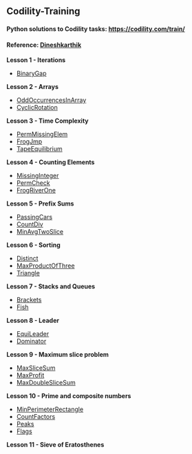 Codility-Training
-----------------

#### Python solutions to Codility tasks: https://codility.com/train/
#### Reference: [Dineshkarthik](https://github.com/Dineshkarthik/codility-training)

**Lesson 1 - Iterations**

 - [BinaryGap](https://github.com/rochageorge/codility/blob/main/notebooks/binary_gap.ipynb)

**Lesson 2 - Arrays**

 - [OddOccurrencesInArray](https://github.com/rochageorge/codility/blob/main/notebooks/odd_recurence_in_array.ipynb)
 -  [CyclicRotation](https://github.com/rochageorge/codility/blob/main/notebooks/cyclic_rotation.ipynb)

**Lesson 3 - Time Complexity**

 - [PermMissingElem](https://github.com/rochageorge/codility/blob/main/notebooks/perm_missing_element.ipynb)
 - [FrogJmp](https://github.com/rochageorge/codility/blob/main/notebooks/frog_jumps.ipynb)
 - [TapeEquilibrium](https://github.com/rochageorge/codility/blob/main/notebooks/tape_equi.ipynb)

**Lesson 4 - Counting Elements**

 - [MissingInteger](https://github.com/rochageorge/codility/blob/main/notebooks/missing_smallest_possible.ipynb)
 - [PermCheck](https://github.com/rochageorge/codility/blob/main/notebooks/check_permutation.ipynb)
 - [FrogRiverOne](https://github.com/rochageorge/codility/blob/main/notebooks/frog_river_one.ipynb)


**Lesson 5 - Prefix Sums**

 - [PassingCars](https://github.com/rochageorge/codility/blob/main/notebooks/passing_cars.ipynb)
 - [CountDiv](https://github.com/rochageorge/codility/blob/main/notebooks/count_div.ipynb)
 - [MinAvgTwoSlice](https://github.com/rochageorge/codility/blob/main/notebooks/min_avg_two_slice.ipynb)


**Lesson 6 - Sorting**

 - [Distinct](https://github.com/rochageorge/codility/blob/main/notebooks/distinct.ipynb)
  - [MaxProductOfThree](https://github.com/rochageorge/codility/blob/main/notebooks/max_product_of_three.ipynb)
 - [Triangle](https://github.com/rochageorge/codility/blob/main/notebooks/triangle.ipynb)


**Lesson 7 - Stacks and Queues**

 - [Brackets](https://github.com/rochageorge/codility/blob/main/notebooks/brackets.ipynb)
  - [Fish](https://github.com/rochageorge/codility/blob/main/notebooks/fish.ipynb)

 
**Lesson 8 - Leader**

 - [EquiLeader](https://github.com/rochageorge/codility/blob/main/notebooks/equi_leader.ipynb)
  - [Dominator](https://github.com/rochageorge/codility/blob/main/notebooks/dominator.ipynb)

**Lesson 9 - Maximum slice problem**

 - [MaxSliceSum](https://github.com/rochageorge/codility/blob/main/notebooks/max_slice_sum.ipynb)
 - [MaxProfit](https://github.com/rochageorge/codility/blob/main/notebooks/max_profit.ipynb)
 - [MaxDoubleSliceSum](https://github.com/rochageorge/codility/blob/main/notebooks/max_double_slice_sum.ipynb)

**Lesson 10 - Prime and composite numbers**

 - [MinPerimeterRectangle](https://github.com/rochageorge/codility/blob/main/notebooks/min_perimeter_rectangle.ipynb)
 - [CountFactors](https://github.com/rochageorge/codility/blob/main/notebooks/count_factors.ipynb)
 - [Peaks](https://github.com/rochageorge/codility/blob/main/notebooks/peaks.ipynb)
 - [Flags](https://github.com/rochageorge/codility/blob/main/notebooks/flags.ipynb)

**Lesson 11 - Sieve of Eratosthenes**

<!-- - [CountNotDivisible](https://github.com/rochageorge/codility/blob/main/notebooks/.ipynb)

**Lesson 12 - Euclidean algorithm**

 - [ChocolatesByNumbers](https://github.com/rochageorge/codility/blob/main/notebooks/.ipynb)
 - [CommonPrimeDivisors](https://github.com/rochageorge/codility/blob/main/notebooks/.ipynb)

**Lesson 13 - Fibonacci numbers**

 - [FibFrog](https://github.com/rochageorge/codility/blob/main/notebooks/.ipynb)
 - [Ladder](https://github.com/rochageorge/codility/blob/main/notebooks/.ipynb)

**Lesson 14 - Binary search algorithm**

 - [MinMaxDivision](https://github.com/rochageorge/codility/blob/main/notebooks/.ipynb)
 - [NailingPlanks](https://github.com/rochageorge/codility/blob/main/notebooks/.ipynb)

**Lesson 15 - Caterpillar method**

 - [AbsDistinct](https://github.com/rochageorge/codility/blob/main/notebooks/.ipynb)
 - [CountDistinctSlices](https://github.com/rochageorge/codility/blob/main/notebooks/.ipynb)
 - [CountTriangles](https://github.com/rochageorge/codility/blob/main/notebooks/.ipynb)
 - [MinAbsSumOfTwo](https://github.com/rochageorge/codility/blob/main/notebooks/.ipynb)

**Lesson 16 - Greedy algorithms**

 - [MaxNonoverlappingSegments](https://github.com/rochageorge/codility/blob/main/notebooks/.ipynb)
 - [TieRopes](https://github.com/rochageorge/codility/blob/main/notebooks/.ipynb)

**Lesson 17 - Dynamic programming**

 - [MinAbsSum](https://github.com/rochageorge/codility/blob/main/notebooks/.ipynb)
 - [NumberSolitaire](https://github.com/rochageorge/codility/blob/main/notebooks/.ipynb) -->
